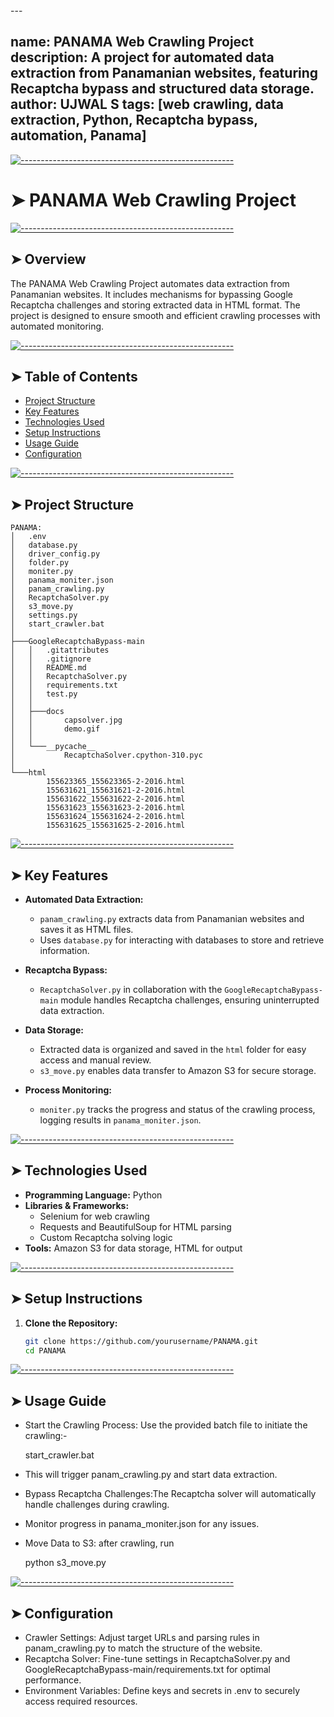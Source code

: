 <!-- ⚠️ This README has been generated from the file(s) "blueprint.md" ⚠️-->---
name: PANAMA Web Crawling Project
description: A project for automated data extraction from Panamanian websites, featuring Recaptcha bypass and structured data storage.
author: UJWAL S
tags: [web crawling, data extraction, Python, Recaptcha bypass, automation, Panama]
---


[![-----------------------------------------------------](https://raw.githubusercontent.com/andreasbm/readme/master/assets/lines/colored.png)](#panama-web-crawling-project)

# ➤ PANAMA Web Crawling Project


[![-----------------------------------------------------](https://raw.githubusercontent.com/andreasbm/readme/master/assets/lines/colored.png)](#overview)

## ➤ Overview
The PANAMA Web Crawling Project automates data extraction from Panamanian websites. It includes mechanisms for bypassing Google Recaptcha challenges and storing extracted data in HTML format. The project is designed to ensure smooth and efficient crawling processes with automated monitoring.


[![-----------------------------------------------------](https://raw.githubusercontent.com/andreasbm/readme/master/assets/lines/colored.png)](#table-of-contents)

## ➤ Table of Contents
- [Project Structure](#project-structure)
- [Key Features](#key-features)
- [Technologies Used](#technologies-used)
- [Setup Instructions](#setup-instructions)
- [Usage Guide](#usage-guide)
- [Configuration](#configuration)


[![-----------------------------------------------------](https://raw.githubusercontent.com/andreasbm/readme/master/assets/lines/colored.png)](#project-structure)

## ➤ Project Structure

    PANAMA:
    │   .env
    │   database.py
    │   driver_config.py
    │   folder.py
    │   moniter.py
    │   panama_moniter.json
    │   panam_crawling.py
    │   RecaptchaSolver.py
    │   s3_move.py
    │   settings.py
    │   start_crawler.bat
    │
    ├───GoogleRecaptchaBypass-main
    │   │   .gitattributes
    │   │   .gitignore
    │   │   README.md
    │   │   RecaptchaSolver.py
    │   │   requirements.txt
    │   │   test.py
    │   │
    │   ├───docs
    │   │       capsolver.jpg
    │   │       demo.gif
    │   │
    │   └───__pycache__
    │           RecaptchaSolver.cpython-310.pyc
    │
    └───html
            155623365_155623365-2-2016.html
            155631621_155631621-2-2016.html
            155631622_155631622-2-2016.html
            155631623_155631623-2-2016.html
            155631624_155631624-2-2016.html
            155631625_155631625-2-2016.html



[![-----------------------------------------------------](https://raw.githubusercontent.com/andreasbm/readme/master/assets/lines/colored.png)](#key-features)

## ➤ Key Features
- **Automated Data Extraction:**
  - `panam_crawling.py` extracts data from Panamanian websites and saves it as HTML files.
  - Uses `database.py` for interacting with databases to store and retrieve information.

- **Recaptcha Bypass:**
  - `RecaptchaSolver.py` in collaboration with the `GoogleRecaptchaBypass-main` module handles Recaptcha challenges, ensuring uninterrupted data extraction.

- **Data Storage:**
  - Extracted data is organized and saved in the `html` folder for easy access and manual review.
  - `s3_move.py` enables data transfer to Amazon S3 for secure storage.

- **Process Monitoring:**
  - `moniter.py` tracks the progress and status of the crawling process, logging results in `panama_moniter.json`.


[![-----------------------------------------------------](https://raw.githubusercontent.com/andreasbm/readme/master/assets/lines/colored.png)](#technologies-used)

## ➤ Technologies Used
- **Programming Language:** Python
- **Libraries & Frameworks:**
  - Selenium for web crawling
  - Requests and BeautifulSoup for HTML parsing
  - Custom Recaptcha solving logic
- **Tools:** Amazon S3 for data storage, HTML for output


[![-----------------------------------------------------](https://raw.githubusercontent.com/andreasbm/readme/master/assets/lines/colored.png)](#setup-instructions)

## ➤ Setup Instructions
1. **Clone the Repository:**
   ```bash
   git clone https://github.com/yourusername/PANAMA.git
   cd PANAMA


[![-----------------------------------------------------](https://raw.githubusercontent.com/andreasbm/readme/master/assets/lines/colored.png)](#usage-guide)

## ➤ Usage Guide
 - Start the Crawling Process: Use the provided batch file to initiate the crawling:-

    start_crawler.bat

 - This will trigger panam_crawling.py and start data extraction.
 - Bypass Recaptcha Challenges:The Recaptcha solver will automatically handle challenges during crawling.

 - Monitor progress in panama_moniter.json for any issues.
 - Move Data to S3: after crawling, run

    python s3_move.py


[![-----------------------------------------------------](https://raw.githubusercontent.com/andreasbm/readme/master/assets/lines/colored.png)](#configuration)

## ➤ Configuration
- Crawler Settings: Adjust target URLs and parsing rules in panam_crawling.py to match the structure of the website.
 - Recaptcha Solver: Fine-tune settings in RecaptchaSolver.py and GoogleRecaptchaBypass-main/requirements.txt for optimal performance.
 - Environment Variables: Define keys and secrets in .env to securely access required resources.